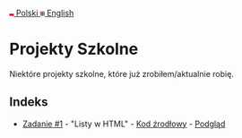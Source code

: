 <a href="https://jmalawka.github.io/school/README_PL"><img src="https://raw.githubusercontent.com/lipis/flag-icons/main/flags/1x1/pl.svg" width="8" height="8"> Polski </a>
<a href="https://jmalawka.github.io/school/"><img src="https://raw.githubusercontent.com/lipis/flag-icons/main/flags/1x1/gb.svg" width="8" height="8"> English </a>

# Projekty Szkolne
Niektóre projekty szkolne, które już zrobiłem/aktualnie robię.

## Indeks
- [Zadanie #1](https://raw.githubusercontent.com/jmalawka/school/main/tasks/html/lists/task.png) - "Listy w HTML" - [Kod źrodłowy](https://github.com/jmalawka/school/blob/main/tasks/html/lists/index.html) - [Podgląd](https://jmalawka.github.io/school/preview?task=lists)